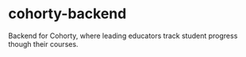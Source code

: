 # cohorty-backend
Backend for Cohorty, where leading educators track student progress though their courses.
